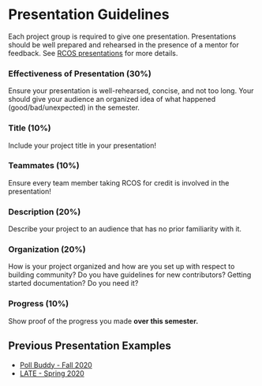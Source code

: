 # Presentation Guidelines

Each project group is required to give one presentation. Presentations should be well prepared and rehearsed in the presence of a mentor for feedback. See [RCOS presentations](http://rcos.github.io/intro/presentations#/) for more details.

### Effectiveness of Presentation (30%)
Ensure your presentation is well-rehearsed, concise, and not too long. Your should give your audience an organized idea of what happened (good/bad/unexpected) in the semester.

### Title (10%)
Include your project title in your presentation!

### Teammates (10%)
Ensure every team member taking RCOS for credit is involved in the presentation!

### Description (20%)
Describe your project to an audience that has no prior familiarity with it.

### Organization (20%)
How is your project organized and how are you set up with respect to building community? Do you have guidelines for new contributors? Getting started documentation? Do you need it?

### Progress (10%)
Show proof of the progress you made **over this semester.**

## Previous Presentation Examples
- [Poll Buddy - Fall 2020](https://docs.google.com/presentation/d/1kso5zVST9BMJ47kN0e3hdFemxm11NBhn8GuBnMhyT8U/edit?usp=sharing)
- [LATE - Spring 2020](https://docs.google.com/presentation/d/1qUa-gJ1IYv6i5LjJzClxNNrxvj_NA_AgaU2dG4kn5To/edit?usp=sharing)
